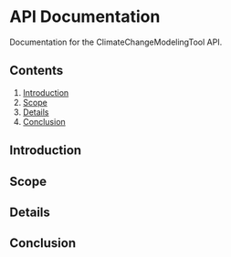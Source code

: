 # API Documentation

Documentation for the ClimateChangeModelingTool API.

## Contents

1. [Introduction](#introduction)
2. [Scope](#scope)
3. [Details](#details)
4. [Conclusion](#conclusion)

## Introduction

## Scope

## Details

## Conclusion
